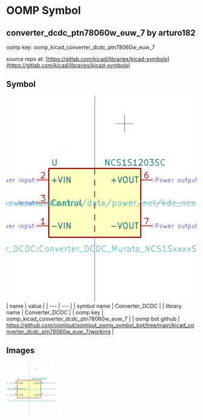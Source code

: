 # OOMP Symbol  
## converter_dcdc_ptn78060w_euw_7  by arturo182  
  
oomp key: oomp_kicad_converter_dcdc_ptn78060w_euw_7  
  
source repo at: [https://gitlab.com/kicad/libraries/kicad-symbols](https://gitlab.com/kicad/libraries/kicad-symbols)  
## Symbol  
  
[![working.png](working_600.png)](working.png)  
| name | value | 
| --- | --- | 
| symbol name | Converter_DCDC | 
| library name | Converter_DCDC | 
| oomp key | oomp_kicad_converter_dcdc_ptn78060w_euw_7 | 
| oomp bot github | https://github.com/oomlout/oomlout_oomp_symbol_bot/tree/main/kicad_converter_dcdc_ptn78060w_euw_7/working | 
## Images  
  
[![working.png](working_140.png)](working.png)  
